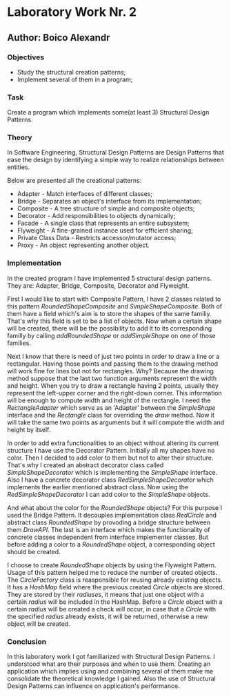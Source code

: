 # Laboratory Work Nr. 2
## Author: Boico Alexandr

### Objectives
 - Study the structural creation patterns;
 - Implement several of them in a program;

### Task
Create a program which implements some(at least 3) Structural Design Patterns.

### Theory
In Software Engineering, Structural Design Patterns are Design Patterns that ease the design by identifying a simple way to realize
relationships between entities.

Below are presented all the creational patterns:
 - Adapter - Match interfaces of different classes;
 - Bridge - Separates an object's interface from its implementation;
 - Composite - A tree structure of simple and composite objects;
 - Decorator - Add responsibilities to objects dynamically;
 - Facade - A single class that represents an entire subsystem;
 - Flyweight - A fine-grained instance used for efficient sharing;
 - Private Class Data - Restricts accessor/mutator access;
 - Proxy - An object representing another object.
 
 ### Implementation
In the created program I have implemented 5 structural design patterns. They are: Adapter, Bridge, Composite, Decorator and Flyweight.
 
First I would like to start with Composite Pattern, I have 2 classes related to this pattern _RoundedShapeComposite_ and
_SimpleShapeComposite_. Both of them have a field which's aim is to store the shapes of the same familiy. That's why this field is set to
be a list of objects. Now when a certain shape will be created, there will be the possibility to add it to its corresponding familly by
calling _addRoundedShape_ or _addSimpleShape_ on one of those families.
 
Next I know that there is need of just two points in order to draw a line or a rectangular. Having those points and passing them to the
drawing method will work fine for lines but not for rectangles. Why? Because the drawing method suppose that the last two function
arguments represent the width and height. When you try to draw a rectangle having 2 points, usually they represent the left-upper corner
and the right-down corner. This information will be enough to compute width and height of the rectangle. I need the
_RectangleAdapter_ which serve as an 'Adapter' between the _SimpleShape_ interface and the _Rectangle_ class for overriding the _draw_
method. Now it will take the same two points as arguments but it will compute the width and height by itself.

In order to add extra functionalities to an object without altering its current structure I have use the Decorator Pattern. Initially all
my shapes have no color. Then I decided to add color to them but not to alter their structure. That's why I created an abstract decorator
class called _SimpleShapeDecorator_ which is implementing the _SimpleShape_ interface. Also I have a concrete decorator class 
_RedSimpleShapeDecorator_ which implements the earlier mentioned abstract class. Now using the _RedSimpleShapeDecorator_ I can add color
to the _SimpleShape_ objects.

And what about the color for the _RoundedShape_ objects? For this purpose I used the Bridge Pattern. It decouples implementation
class _RedCircle_ and abstract class _RoundedShape_ by provoding a bridge structure between them _DrawAPI_. The last is an interface
which makes the functionality of concrete classes independent from interface implementer classes. But before adding a color to a
_RoundedShape_ object, a corresponding object should be created.

I choose to create _RoundedShape_ objects by using the Flyweight Pattern. Usage of this pattern helped me to reduce the number of created
objects. The _CircleFactory_ class is reasponsible for reusing already existing objects. It has a _HashMap_ field where the previous
created _Circle_ objects are stored. They are stored by their _radiuses_, it means that just one object with a certain _radius_ will be
included in the HashMap. Before a _Circle_ object with a certain _radius_ will be created a check will occur, in case that a _Circle_
with the specified _radius_ already exists, it will be returned, otherwise a new object will be created.

### Conclusion
In this laboratory work I got familiarized with Structural Design Patterns. I understood what are their purposes and when to use them.
Creating an application which implies using and combining several of them make me consolidate the theoretical knowledge I gained. Also
the use of Structural Design Patterns can influence on application's performance.
